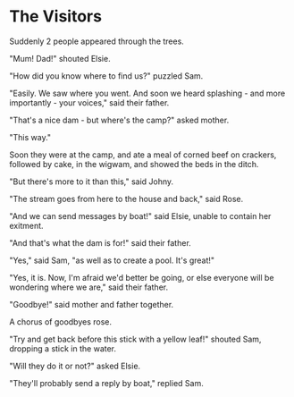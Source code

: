 # The Visitors

Suddenly 2 people appeared through the trees.

"Mum! Dad!" shouted Elsie.

"How did you know where to find us?" puzzled Sam.

"Easily. We saw where you went. And soon we heard splashing - and more importantly - your voices," said their father.

"That's a nice dam - but where's the camp?" asked mother.

"This way."

Soon they were at the camp, and ate a meal of corned beef on crackers, followed by cake, in the wigwam, and showed the beds in the ditch.

"But there's more to it than this," said Johny.

"The stream goes from here to the house and back," said Rose.

"And we can send messages by boat!" said Elsie, unable to contain her exitment.

"And that's what the dam is for!" said their father.

"Yes," said Sam, "as well as to create a pool. It's great!"

"Yes, it is. Now, I'm afraid we'd better be going, or else everyone will be wondering where we are," said their father.

"Goodbye!" said mother and father together.

A chorus of goodbyes rose.

"Try and get back before this stick with a yellow leaf!" shouted Sam, dropping a stick in the water.

"Will they do it or not?" asked Elsie.

"They'll probably send a reply by boat," replied Sam.
